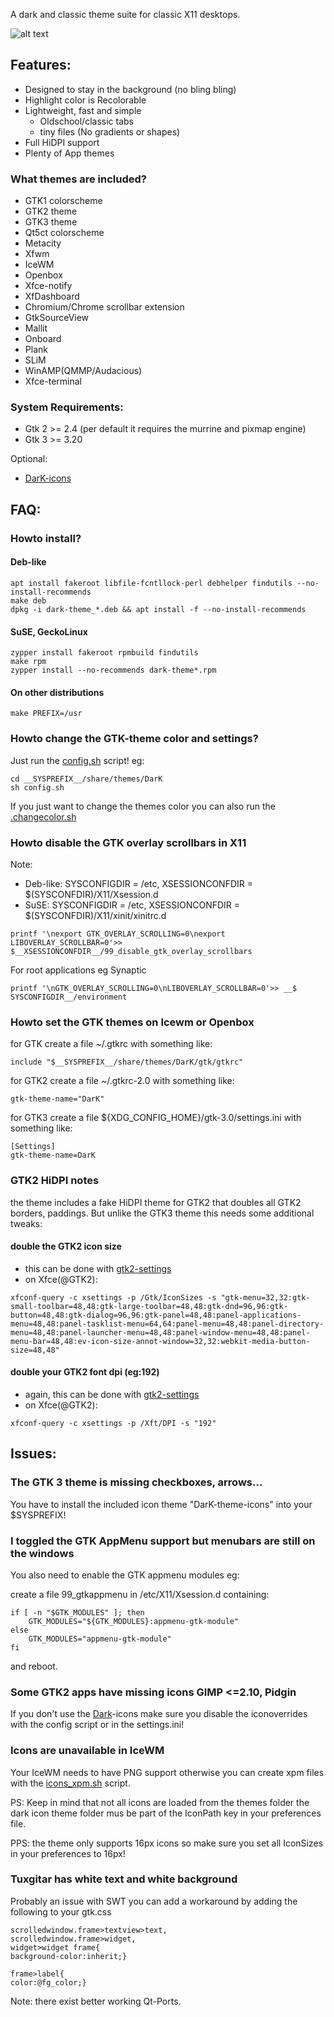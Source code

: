 A dark and classic theme suite for classic X11 desktops.

![alt text](https://gitlab.com/sixsixfive/DarK/raw/master/preview.png)

## Features:

* Designed to stay in the background (no bling bling)
* Highlight color is Recolorable
* Lightweight, fast and simple
  * Oldschool/classic tabs
  * tiny files (No gradients or shapes)
* Full HiDPI support
* Plenty of App themes

### What themes are included?

* GTK1 colorscheme
* GTK2 theme
* GTK3 theme
* Qt5ct colorscheme
* Metacity
* Xfwm
* IceWM
* Openbox
* Xfce-notify
* XfDashboard
* Chromium/Chrome scrollbar extension
* GtkSourceView
* Mallit
* Onboard
* Plank
* SLiM
* WinAMP(QMMP/Audacious)
* Xfce-terminal

### System Requirements:

* Gtk 2 >= 2.4 (per default it requires the murrine and pixmap engine)
* Gtk 3 >= 3.20

Optional:

* [DarK-icons](https://gitlab.com/sixsixfive/DarK-icons)

## FAQ:

### Howto install?

#### Deb-like

```
apt install fakeroot libfile-fcntllock-perl debhelper findutils --no-install-recommends
make deb
dpkg -i dark-theme_*.deb && apt install -f --no-install-recommends
```

#### SuSE, GeckoLinux

```
zypper install fakeroot rpmbuild findutils
make rpm
zypper install --no-recommends dark-theme*.rpm
```

#### On other distributions

```
make PREFIX=/usr
```

### Howto change the GTK-theme color and settings?

Just run the [config.sh](https://gitlab.com/sixsixfive/DarK/blob/master/DarK/config.sh) script! eg:

```
cd __SYSPREFIX__/share/themes/DarK
sh config.sh
```

If you just want to change the themes color you can also run the [.changecolor.sh](https://gitlab.com/sixsixfive/DarK/blob/master/DarK/.changecolor.sh)

### Howto disable the GTK overlay scrollbars in X11

Note:

* Deb-like: SYSCONFIGDIR = /etc, XSESSIONCONFDIR = $(SYSCONFDIR)/X11/Xsession.d
* SuSE: SYSCONFIGDIR = /etc, XSESSIONCONFDIR = $(SYSCONFDIR)/X11/xinit/xinitrc.d

```
printf '\nexport GTK_OVERLAY_SCROLLING=0\nexport LIBOVERLAY_SCROLLBAR=0'>> $__XSESSIONCONFDIR__/99_disable_gtk_overlay_scrollbars
```

For root applications eg Synaptic
```
printf '\nGTK_OVERLAY_SCROLLING=0\nLIBOVERLAY_SCROLLBAR=0'>> __$ SYSCONFIGDIR__/environment
```

### Howto set the GTK themes on Icewm or Openbox

for GTK create a file ~/.gtkrc with something like:

```
include "$__SYSPREFIX__/share/themes/DarK/gtk/gtkrc"
```

for GTK2 create a file ~/.gtkrc-2.0 with something like:

```
gtk-theme-name="DarK"
```

for GTK3 create a file ${XDG_CONFIG_HOME}/gtk-3.0/settings.ini with something like:

```
[Settings]
gtk-theme-name=DarK
```

### GTK2 HiDPI notes

the theme includes a fake HiDPI theme for GTK2 that doubles all GTK2 borders, paddings. But unlike the GTK3 theme this needs some additional tweaks:

#### double the GTK2 icon size 

* this can be done with [gtk2-settings](https://developer.gnome.org/gtk2/stable/GtkSettings.html#GtkSettings--gtk-icon-sizes)
* on Xfce(@GTK2):

```
xfconf-query -c xsettings -p /Gtk/IconSizes -s "gtk-menu=32,32:gtk-small-toolbar=48,48:gtk-large-toolbar=48,48:gtk-dnd=96,96:gtk-button=48,48:gtk-dialog=96,96:gtk-panel=48,48:panel-applications-menu=48,48:panel-tasklist-menu=64,64:panel-menu=48,48:panel-directory-menu=48,48:panel-launcher-menu=48,48:panel-window-menu=48,48:panel-menu-bar=48,48:ev-icon-size-annot-window=32,32:webkit-media-button-size=48,48"
```

#### double your GTK2 font dpi (eg:192)

* again, this can be done with [gtk2-settings](https://developer.gnome.org/gtk2/stable/GtkSettings.html#GtkSettings--gtk-xft-dpi)
* on Xfce(@GTK2):

```
xfconf-query -c xsettings -p /Xft/DPI -s "192"
```

## Issues:

### The GTK 3 theme is missing checkboxes, arrows...

You have to install the included icon theme "DarK-theme-icons" into your $SYSPREFIX!

### I toggled the GTK AppMenu support but menubars are still on the windows

You also need to enable the GTK appmenu modules eg:

create a file 99_gtkappmenu in /etc/X11/Xsession.d containing:

```
if [ -n "$GTK_MODULES" ]; then
    GTK_MODULES="${GTK_MODULES}:appmenu-gtk-module"
else
    GTK_MODULES="appmenu-gtk-module"
fi
```

and reboot.

### Some GTK2 apps have missing icons GIMP <=2.10, Pidgin

If you don't use the [Dark](https://gitlab.com/sixsixfive/DarK-icons)-icons make sure you disable the iconoverrides with the config script or in the settings.ini! 

### Icons are unavailable in IceWM

Your IceWM needs to have PNG support otherwise you can create xpm files with the [icons_xpm.sh](https://gitlab.com/sixsixfive/DarK/blob/master/DarK/Extras/App_themes/icewm/DarK/icons_xpm.sh) script.

PS: Keep in mind that not all icons are loaded from the themes folder the dark icon theme folder mus be part of the IconPath key in your preferences file.

PPS: the theme only supports 16px icons so make sure you set all IconSizes in your preferences to 16px!

### Tuxgitar has white text and white background ###

Probably an issue with SWT you can add a workaround by adding the following to your gtk.css

```
scrolledwindow.frame>textview>text,
scrolledwindow.frame>widget,
widget>widget frame{
background-color:inherit;}

frame>label{
color:@fg_color;}
```

Note: there exist better working Qt-Ports.
